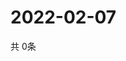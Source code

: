# 2022-02-07
  共 0条

  <!-- BEGIN -->
  <!-- 最后更新时间Mon Feb 07 2022 14:03:17 GMT+0000 (Coordinated Universal Time) -->
  
  <!-- END -->
  
  